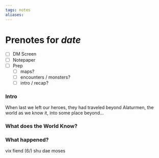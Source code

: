 ```yaml
---
tags: notes
aliases:
---
```


# Prenotes for *date*
- [ ] DM Screen
- [ ] Notepaper
- [ ] Prep
	- [ ] maps?
	- [ ] encounters / monsters?
	- [ ] intro / recap?

### Intro

When last we left our heroes, they had traveled beyond Alaturmen, the world as we know it, into some place beyond...

### What does the World Know?


### What happened?

vix
fiend (6/)
shu
dae
moses